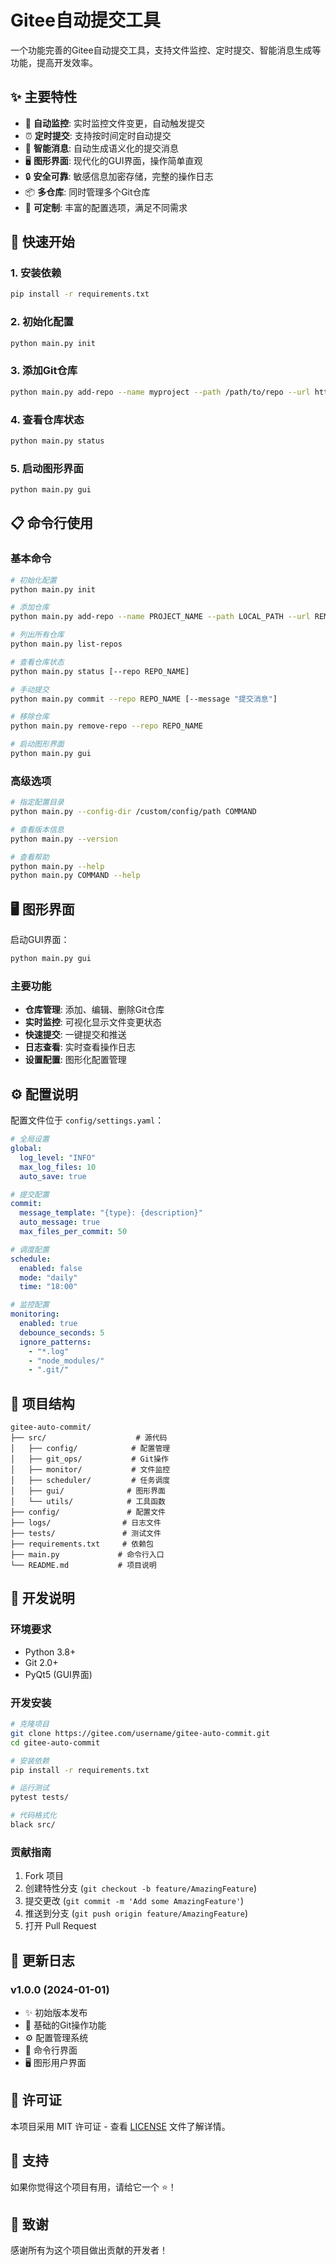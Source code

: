# Gitee自动提交工具

一个功能完善的Gitee自动提交工具，支持文件监控、定时提交、智能消息生成等功能，提高开发效率。

## ✨ 主要特性

- 🔄 **自动监控**: 实时监控文件变更，自动触发提交
- ⏰ **定时提交**: 支持按时间定时自动提交
- 🧠 **智能消息**: 自动生成语义化的提交消息
- 🖥️ **图形界面**: 现代化的GUI界面，操作简单直观
- 🔒 **安全可靠**: 敏感信息加密存储，完整的操作日志
- 📦 **多仓库**: 同时管理多个Git仓库
- 🎨 **可定制**: 丰富的配置选项，满足不同需求

## 🚀 快速开始

### 1. 安装依赖

```bash
pip install -r requirements.txt
```

### 2. 初始化配置

```bash
python main.py init
```

### 3. 添加Git仓库

```bash
python main.py add-repo --name myproject --path /path/to/repo --url https://gitee.com/username/repo.git
```

### 4. 查看仓库状态

```bash
python main.py status
```

### 5. 启动图形界面

```bash
python main.py gui
```

## 📋 命令行使用

### 基本命令

```bash
# 初始化配置
python main.py init

# 添加仓库
python main.py add-repo --name PROJECT_NAME --path LOCAL_PATH --url REMOTE_URL

# 列出所有仓库
python main.py list-repos

# 查看仓库状态
python main.py status [--repo REPO_NAME]

# 手动提交
python main.py commit --repo REPO_NAME [--message "提交消息"]

# 移除仓库
python main.py remove-repo --repo REPO_NAME

# 启动图形界面
python main.py gui
```

### 高级选项

```bash
# 指定配置目录
python main.py --config-dir /custom/config/path COMMAND

# 查看版本信息
python main.py --version

# 查看帮助
python main.py --help
python main.py COMMAND --help
```

## 🖥️ 图形界面

启动GUI界面：

```bash
python main.py gui
```

### 主要功能

- **仓库管理**: 添加、编辑、删除Git仓库
- **实时监控**: 可视化显示文件变更状态
- **快速提交**: 一键提交和推送
- **日志查看**: 实时查看操作日志
- **设置配置**: 图形化配置管理

## ⚙️ 配置说明

配置文件位于 `config/settings.yaml`：

```yaml
# 全局设置
global:
  log_level: "INFO"
  max_log_files: 10
  auto_save: true

# 提交配置
commit:
  message_template: "{type}: {description}"
  auto_message: true
  max_files_per_commit: 50

# 调度配置
schedule:
  enabled: false
  mode: "daily"
  time: "18:00"

# 监控配置
monitoring:
  enabled: true
  debounce_seconds: 5
  ignore_patterns:
    - "*.log"
    - "node_modules/"
    - ".git/"
```

## 📁 项目结构

```
gitee-auto-commit/
├── src/                    # 源代码
│   ├── config/            # 配置管理
│   ├── git_ops/           # Git操作
│   ├── monitor/           # 文件监控
│   ├── scheduler/         # 任务调度
│   ├── gui/              # 图形界面
│   └── utils/            # 工具函数
├── config/               # 配置文件
├── logs/                # 日志文件
├── tests/               # 测试文件
├── requirements.txt     # 依赖包
├── main.py             # 命令行入口
└── README.md           # 项目说明
```

## 🔧 开发说明

### 环境要求

- Python 3.8+
- Git 2.0+
- PyQt5 (GUI界面)

### 开发安装

```bash
# 克隆项目
git clone https://gitee.com/username/gitee-auto-commit.git
cd gitee-auto-commit

# 安装依赖
pip install -r requirements.txt

# 运行测试
pytest tests/

# 代码格式化
black src/
```

### 贡献指南

1. Fork 项目
2. 创建特性分支 (`git checkout -b feature/AmazingFeature`)
3. 提交更改 (`git commit -m 'Add some AmazingFeature'`)
4. 推送到分支 (`git push origin feature/AmazingFeature`)
5. 打开 Pull Request

## 📝 更新日志

### v1.0.0 (2024-01-01)

- ✨ 初始版本发布
- 🔄 基础的Git操作功能
- ⚙️ 配置管理系统
- 📝 命令行界面
- 🖥️ 图形用户界面

## 📄 许可证

本项目采用 MIT 许可证 - 查看 [LICENSE](LICENSE) 文件了解详情。

## 🤝 支持

如果你觉得这个项目有用，请给它一个 ⭐️！

## 🙏 致谢

感谢所有为这个项目做出贡献的开发者！
